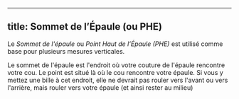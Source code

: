 ***

## title: Sommet de l’Épaule (ou PHE)

Le *Sommet de l'épaule* ou *Point Haut de l’Épaule (PHE)* est utilisé comme base pour plusieurs mesures verticales.

Le sommet de l'épaule est l'endroit où votre couture de l'épaule rencontre votre cou. Le point est situé là où le cou rencontre votre épaule. Si vous y mettez une bille à cet endroit, elle ne devrait pas rouler vers l'avant ou vers l'arrière, mais rouler vers votre épaule (et ainsi rester au milieu)
